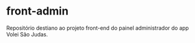 # front-admin
Repositório destiano ao projeto front-end do painel administrador do app Volei São Judas.
